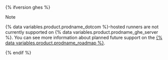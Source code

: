 {% ifversion ghes %}

> [!NOTE]
> {% data variables.product.prodname_dotcom %}-hosted runners are not currently supported on {% data variables.product.prodname_ghe_server %}. You can see more information about planned future support on the [{% data variables.product.prodname_roadmap %}](https://github.com/github/roadmap/issues/72).

{% endif %}
